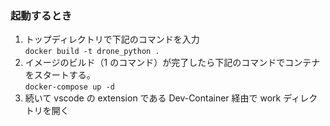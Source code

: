 ### 起動するとき

1. トップディレクトリで下記のコマンドを入力  
   `docker build -t drone_python .`
2. イメージのビルド（1 のコマンド）が完了したら下記のコマンドでコンテナをスタートする。  
   `docker-compose up -d`
3. 続いて vscode の extension である Dev-Container 経由で work ディレクトリを開く
